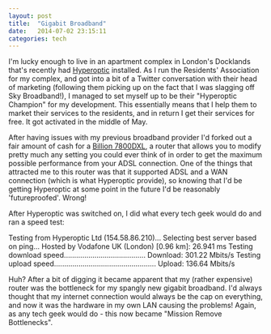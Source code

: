 ```yaml
---
layout: post
title:  "Gigabit Broadband"
date:   2014-07-02 23:15:11
categories: tech
---
```


I'm lucky enough to live in an apartment complex in London's Docklands that's recently had [Hyperoptic][ho] installed. As I run the Residents' Association for my complex, and got into a bit of a Twitter conversation with their head of marketing (following them picking up on the fact that I was slagging off Sky Broadband!), I managed to set myself up to be their "Hyperoptic Champion" for my development. This essentially means that I help them to market their services to the residents, and in return I get their services for free. It got activated in the middle of May.

After having issues with my previous broadband provider I'd forked out a fair amount of cash for a [Billion 7800DXL][billion], a router that allows you to modify pretty much any setting you could ever think of in order to get the maximum possible performance from your ADSL connection. One of the things that attracted me to this router was that it supported ADSL and a WAN connection (which is what Hyperoptic provide), so knowing that I'd be getting Hyperoptic at some point in the future I'd be reasonably 'futureproofed'. Wrong!

After Hyperoptic was switched on, I did what every tech geek would do and ran a speed test:

Testing from Hyperoptic Ltd (154.58.86.210)...
Selecting best server based on ping...
Hosted by Vodafone UK (London) [0.96 km]: 26.941 ms
Testing download speed........................................
Download: 301.22 Mbits/s
Testing upload speed..................................................
Upload: 136.64 Mbits/s

Huh? After a bit of digging it became apparent that my (rather expensive) router was the bottleneck for my spangly new gigabit broadband. I'd always thought that my internet connection would always be the cap on everything, and now it was the hardware in my own LAN causing the problems! Again, as any tech geek would do - this now became "Mission Remove Bottlenecks".



[ho]: http://www.hyperoptic.com
[billion]: http://www.amazon.co.uk/gp/product/B00HDK4GAK/ref=as_li_ss_tl?ie=UTF8&camp=1634&creative=19450&creativeASIN=B00HDK4GAK&linkCode=as2&tag=slocooclu-21
